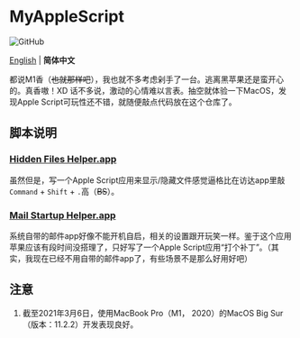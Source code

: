 # MyAppleScript

![GitHub](https://img.shields.io/github/license/ArvinZJC/MyAppleScript)

[English](./README.md) | **简体中文**

都说M1香（~~也就那样吧~~），我也就不多考虑剁手了一台。逃离黑苹果还是蛮开心的。真香嗷！XD
话不多说，激动的心情难以言表。抽空就体验一下MacOS，发现Apple Script可玩性还不错，就随便敲点代码放在这个仓库了。

## 脚本说明

### [Hidden Files Helper.app](./Hidden%20Files%20Helper.app)

虽然但是，写一个Apple Script应用来显示/隐藏文件感觉逼格比在访达app里敲`Command` + `Shift` + `.`高（~~BS~~）。

### [Mail Startup Helper.app](./Mail%20Startup%20Helper.app)

系统自带的邮件app好像不能开机自启，相关的设置跟开玩笑一样。鉴于这个应用苹果应该有段时间没搭理了，只好写了一个Apple Script应用“打个补丁”。（其实，我现在已经不用自带的邮件app了，有些场景不是那么好用好吧）

## 注意

1. 截至2021年3月6日，使用MacBook Pro（M1， 2020）的MacOS Big Sur（版本：11.2.2）开发表现良好。
